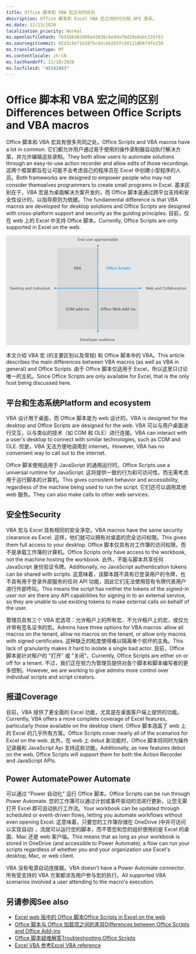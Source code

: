 ```yaml
---
title: Office 脚本和 VBA 宏之间的区别
description: Office 脚本和 Excel VBA 宏之间的行为和 API 差异。
ms.date: 11/13/2020
localization_priority: Normal
ms.openlocfilehash: 7b9186d03489a43836c6e9da7bd28e0abc135f63
ms.sourcegitcommit: 82d3c0ef1e187bcdeceb2b5fc3411186674fe150
ms.translationtype: MT
ms.contentlocale: zh-CN
ms.lasthandoff: 11/18/2020
ms.locfileid: "49342883"
---
```

# <a name="differences-between-office-scripts-and-vba-macros"></a><span data-ttu-id="4aba4-103">Office 脚本和 VBA 宏之间的区别</span><span class="sxs-lookup"><span data-stu-id="4aba4-103">Differences between Office Scripts and VBA macros</span></span>

<span data-ttu-id="4aba4-104">Office 脚本和 VBA 宏具有很多共同之处。</span><span class="sxs-lookup"><span data-stu-id="4aba4-104">Office Scripts and VBA macros have a lot in common.</span></span> <span data-ttu-id="4aba4-105">它们都允许用户通过易于使用的操作录制器自动执行解决方案，并允许编辑这些录制。</span><span class="sxs-lookup"><span data-stu-id="4aba4-105">They both allow users to automate solutions through an easy-to-use action recorder and allow edits of those recordings.</span></span> <span data-ttu-id="4aba4-106">这两个框架都旨在让可能不会考虑自己的程序员在 Excel 中创建小型程序的人员。</span><span class="sxs-lookup"><span data-stu-id="4aba4-106">Both frameworks are designed to empower people who may not consider themselves programmers to create small programs in Excel.</span></span>
<span data-ttu-id="4aba4-107">基本区别在于，VBA 宏是为桌面解决方案开发的，而 Office 脚本是通过跨平台支持和安全性设计的，以指导原则为依据。</span><span class="sxs-lookup"><span data-stu-id="4aba4-107">The fundamental difference is that VBA macros are developed for desktop solutions and Office Scripts are designed with cross-platform support and security as the guiding principles.</span></span> <span data-ttu-id="4aba4-108">目前，仅在 web 上的 Excel 中支持 Office 脚本。</span><span class="sxs-lookup"><span data-stu-id="4aba4-108">Currently, Office Scripts are only supported in Excel on the web.</span></span>

![显示不同 Office 扩展性解决方案的重点领域的四象限图。](../images/office-programmability-diagram.png)

<span data-ttu-id="4aba4-111">本文介绍 VBA 宏 (的主要区别以及常规) 和 Office 脚本中的 VBA。</span><span class="sxs-lookup"><span data-stu-id="4aba4-111">This article describes the main differences between VBA macros (as well as VBA in general) and Office Scripts.</span></span> <span data-ttu-id="4aba4-112">由于 Office 脚本仅适用于 Excel，所以这里只讨论唯一的主机。</span><span class="sxs-lookup"><span data-stu-id="4aba4-112">Since Office Scripts are only available for Excel, that is the only host being discussed here.</span></span>

## <a name="platform-and-ecosystem"></a><span data-ttu-id="4aba4-113">平台和生态系统</span><span class="sxs-lookup"><span data-stu-id="4aba4-113">Platform and ecosystem</span></span>

<span data-ttu-id="4aba4-114">VBA 设计用于桌面，而 Office 脚本是为 web 设计的。</span><span class="sxs-lookup"><span data-stu-id="4aba4-114">VBA is designed for the desktop and Office Scripts are designed for the web.</span></span> <span data-ttu-id="4aba4-115">VBA 可以与用户桌面进行交互，以与类似的技术（如 COM 和 OLE）进行连接。</span><span class="sxs-lookup"><span data-stu-id="4aba4-115">VBA can interact with a user's desktop to connect with similar technologies, such as COM and OLE.</span></span> <span data-ttu-id="4aba4-116">但是，VBA 无法方便地调用到 internet。</span><span class="sxs-lookup"><span data-stu-id="4aba4-116">However, VBA has no convenient way to call out to the internet.</span></span>

<span data-ttu-id="4aba4-117">Office 脚本使用适用于 JavaScript 的通用运行时。</span><span class="sxs-lookup"><span data-stu-id="4aba4-117">Office Scripts use a universal runtime for JavaScript.</span></span> <span data-ttu-id="4aba4-118">这将提供一致的行为和可访问性，而无需考虑用于运行脚本的计算机。</span><span class="sxs-lookup"><span data-stu-id="4aba4-118">This gives consistent behavior and accessibility, regardless of the machine being used to run the script.</span></span> <span data-ttu-id="4aba4-119">它们还可以调用其他 web 服务。</span><span class="sxs-lookup"><span data-stu-id="4aba4-119">They can also make calls to other web services.</span></span>

## <a name="security"></a><span data-ttu-id="4aba4-120">安全性</span><span class="sxs-lookup"><span data-stu-id="4aba4-120">Security</span></span>

<span data-ttu-id="4aba4-121">VBA 宏与 Excel 具有相同的安全净空。</span><span class="sxs-lookup"><span data-stu-id="4aba4-121">VBA macros have the same security clearance as Excel.</span></span> <span data-ttu-id="4aba4-122">这样，他们就可以拥有对桌面的完全访问权限。</span><span class="sxs-lookup"><span data-stu-id="4aba4-122">This gives them full access to your desktop.</span></span> <span data-ttu-id="4aba4-123">Office 脚本仅具有对工作簿的访问权限，而不是承载工作簿的计算机。</span><span class="sxs-lookup"><span data-stu-id="4aba4-123">Office Scripts only have access to the workbook, not the machine hosting the workbook.</span></span> <span data-ttu-id="4aba4-124">此外，不能与脚本共享任何 JavaScript 身份验证令牌。</span><span class="sxs-lookup"><span data-stu-id="4aba4-124">Additionally, no JavaScript authentication tokens can be shared with scripts.</span></span> <span data-ttu-id="4aba4-125">这意味着，该脚本既不具有已登录用户的令牌，也不具有用于登录外部服务的任何 API 功能，因此它们无法使用现有令牌代表用户进行外部呼叫。</span><span class="sxs-lookup"><span data-stu-id="4aba4-125">This means the script has neither the tokens of the signed-in user nor are there any API capabilities for signing in to an external service, so they are unable to use existing tokens to make external calls on behalf of the user.</span></span>

<span data-ttu-id="4aba4-126">管理员具有三个 VBA 宏选项：允许租户上的所有宏、不允许租户上的宏，或仅允许带有签名证书的宏。</span><span class="sxs-lookup"><span data-stu-id="4aba4-126">Admins have three options for VBA macros: allow all macros on the tenant, allow no macros on the tenant, or allow only macros with signed certificates.</span></span> <span data-ttu-id="4aba4-127">这种缺乏的粒度使得难以隔离单个损坏的主角。</span><span class="sxs-lookup"><span data-stu-id="4aba4-127">This lack of granularity makes it hard to isolate a single bad actor.</span></span> <span data-ttu-id="4aba4-128">目前，Office 脚本是针对租户的 "打开" 或 "关闭"。</span><span class="sxs-lookup"><span data-stu-id="4aba4-128">Currently, Office Scripts are either on or off for a tenant.</span></span> <span data-ttu-id="4aba4-129">不过，我们正在努力为管理员提供对各个脚本和脚本编写者的更多控制。</span><span class="sxs-lookup"><span data-stu-id="4aba4-129">However, we are working to give admins more control over individual scripts and script creators.</span></span>

## <a name="coverage"></a><span data-ttu-id="4aba4-130">报道</span><span class="sxs-lookup"><span data-stu-id="4aba4-130">Coverage</span></span>

<span data-ttu-id="4aba4-131">目前，VBA 提供了更全面的 Excel 功能，尤其是在桌面客户端上提供的功能。</span><span class="sxs-lookup"><span data-stu-id="4aba4-131">Currently, VBA offers a more complete coverage of Excel features, particularly those available on the desktop client.</span></span> <span data-ttu-id="4aba4-132">Office 脚本涵盖了 web 上的 Excel 的几乎所有方案。</span><span class="sxs-lookup"><span data-stu-id="4aba4-132">Office Scripts cover nearly all of the scenarios for Excel on the web.</span></span> <span data-ttu-id="4aba4-133">此外，在 web 上 debut 新功能时，Office 脚本将同时为操作记录器和 JavaScript Api 支持这些功能。</span><span class="sxs-lookup"><span data-stu-id="4aba4-133">Additionally, as new features debut on the web, Office Scripts will support them for both the Action Recorder and JavaScript APIs.</span></span>

## <a name="power-automate"></a><span data-ttu-id="4aba4-134">Power Automate</span><span class="sxs-lookup"><span data-stu-id="4aba4-134">Power Automate</span></span>

<span data-ttu-id="4aba4-135">可以通过 "Power 自动化" 运行 Office 脚本。</span><span class="sxs-lookup"><span data-stu-id="4aba4-135">Office Scripts can be run through Power Automate.</span></span> <span data-ttu-id="4aba4-136">您的工作簿可以通过计划或事件驱动的流进行更新，让您无需打开 Excel 即可自动执行工作流。</span><span class="sxs-lookup"><span data-stu-id="4aba4-136">Your workbook can be updated through scheduled or event-driven flows, letting you automate workflows without even opening Excel.</span></span> <span data-ttu-id="4aba4-137">这意味着，只要您的工作簿存储在 OneDrive (中并可访问以实现自动) ，流就可以运行您的脚本，而不管您和您的组织使用的是 Excel 的桌面、Mac 还是 web 客户端。</span><span class="sxs-lookup"><span data-stu-id="4aba4-137">This means that as long as your workbook is stored in OneDrive (and accessible to Power Automate), a flow can run your scripts regardless of whether you and your organization use Excel's desktop, Mac, or web client.</span></span>

<span data-ttu-id="4aba4-138">VBA 没有电源自动连接器。</span><span class="sxs-lookup"><span data-stu-id="4aba4-138">VBA doesn't have a Power Automate connector.</span></span> <span data-ttu-id="4aba4-139">所有受支持的 VBA 方案都涉及用户参与宏的执行。</span><span class="sxs-lookup"><span data-stu-id="4aba4-139">All supported VBA scenarios involved a user attending to the macro's execution.</span></span>

## <a name="see-also"></a><span data-ttu-id="4aba4-140">另请参阅</span><span class="sxs-lookup"><span data-stu-id="4aba4-140">See also</span></span>

- [<span data-ttu-id="4aba4-141">Excel web 版中的 Office 脚本</span><span class="sxs-lookup"><span data-stu-id="4aba4-141">Office Scripts in Excel on the web</span></span>](../overview/excel.md)
- [<span data-ttu-id="4aba4-142">Office 脚本与 Office 加载项之间的差异</span><span class="sxs-lookup"><span data-stu-id="4aba4-142">Differences between Office Scripts and Office Add-ins</span></span>](add-ins-differences.md)
- [<span data-ttu-id="4aba4-143">Office 脚本疑难解答</span><span class="sxs-lookup"><span data-stu-id="4aba4-143">Troubleshooting Office Scripts</span></span>](../testing/troubleshooting.md)
- [<span data-ttu-id="4aba4-144">Excel VBA 参考</span><span class="sxs-lookup"><span data-stu-id="4aba4-144">Excel VBA reference</span></span>](/office/vba/api/overview/excel)

